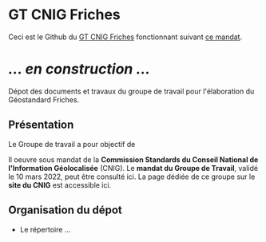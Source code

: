# GT CNIG Friches
Ceci est le Github du [GT CNIG Friches](http://cnig.gouv.fr/?page_id=26033) fonctionnant suivant [ce mandat](http://cnig.gouv.fr/wp-content/uploads/2022/03/220310_mandat_GT_CNIG_Friches.pdf).






# _... en construction ..._


Dépot des documents et travaux du groupe de travail pour l'élaboration du Géostandard Friches.

## Présentation 

Le Groupe de travail a pour objectif de      

Il oeuvre sous mandat de la **Commission Standards du Conseil National de l'Information Géolocalisée** (CNIG). Le **mandat du Groupe de Travail**, validé le 10 mars 2022, peut être consulté ici. La page dédiée de ce groupe sur le **site du CNIG** est accessible ici. 

## Organisation du dépot

* Le répertoire ...
